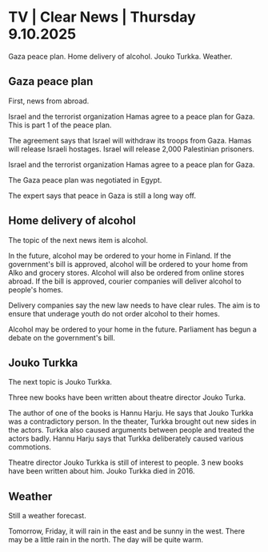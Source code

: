 # TV | Clear News | Thursday 9.10.2025

Gaza peace plan. Home delivery of alcohol. Jouko Turkka. Weather.

## Gaza peace plan

First, news from abroad.

Israel and the terrorist organization Hamas agree to a peace plan for Gaza. This is part 1 of the peace plan.

The agreement says that Israel will withdraw its troops from Gaza. Hamas will release Israeli hostages. Israel will release 2,000 Palestinian prisoners.

Israel and the terrorist organization Hamas agree to a peace plan for Gaza.

The Gaza peace plan was negotiated in Egypt.

The expert says that peace in Gaza is still a long way off.

## Home delivery of alcohol

The topic of the next news item is alcohol.

In the future, alcohol may be ordered to your home in Finland. If the government's bill is approved, alcohol will be ordered to your home from Alko and grocery stores. Alcohol will also be ordered from online stores abroad. If the bill is approved, courier companies will deliver alcohol to people's homes.

Delivery companies say the new law needs to have clear rules. The aim is to ensure that underage youth do not order alcohol to their homes.

Alcohol may be ordered to your home in the future. Parliament has begun a debate on the government's bill.

## Jouko Turkka

The next topic is Jouko Turkka.

Three new books have been written about theatre director Jouko Turka.

The author of one of the books is Hannu Harju. He says that Jouko Turkka was a contradictory person. In the theater, Turkka brought out new sides in the actors. Turkka also caused arguments between people and treated the actors badly. Hannu Harju says that Turkka deliberately caused various commotions.

Theatre director Jouko Turkka is still of interest to people. 3 new books have been written about him. Jouko Turkka died in 2016.

## Weather

Still a weather forecast.

Tomorrow, Friday, it will rain in the east and be sunny in the west. There may be a little rain in the north. The day will be quite warm.
